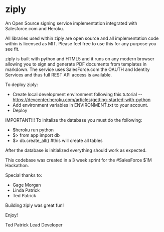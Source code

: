 ziply
=====

An Open Source signing service implementation integrated with Salesforce.com and Heroku.

All libraries used within ziply are open source and all implementation code within is licensed as MIT. Please feel free to use this for any purpose you see fit.

ziply is built with python and HTML5 and it runs on any modern browser allowing you to sign and generate PDF documents from templates in markdown. The service uses SalesForce.com the OAUTH and Identity Services and thus full REST API access is available.

To deploy ziply:

- Create local development environment following this tutorial
-- https://devcenter.heroku.com/articles/getting-started-with-python
- Add environment variables in ENVIRONMENT.txt to your account.
- Deploy

IMPORTANT!!! To initalize the database you must do the following:

- $heroku run python
- $> from app import db
- $> db.create_all()  #this will create all tables

After the database is initialized everything should work as expected.

This codebase was created in a 3 week sprint for the #SalesForce $1M Hackathon.

Special thanks to:
 - Gage Morgan
 - Linda Patrick
 - Ted Patrick

Building ziply was great fun!

Enjoy!

Ted Patrick
Lead Developer



